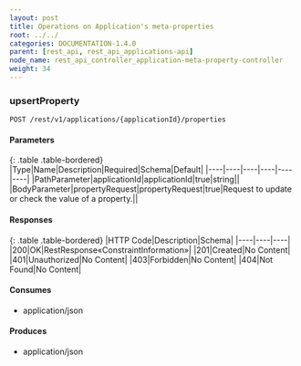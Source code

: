 ```yaml
---
layout: post
title: Operations on Application's meta-properties
root: ../../
categories: DOCUMENTATION-1.4.0
parent: [rest_api, rest_api_applications-api]
node_name: rest_api_controller_application-meta-property-controller
weight: 34
---
```


### upsertProperty
```
POST /rest/v1/applications/{applicationId}/properties
```

#### Parameters

{: .table .table-bordered}
|Type|Name|Description|Required|Schema|Default|
|----|----|----|----|----|----|
|PathParameter|applicationId|applicationId|true|string||
|BodyParameter|propertyRequest|propertyRequest|true|Request to update or check the value of a property.||


#### Responses

{: .table .table-bordered}
|HTTP Code|Description|Schema|
|----|----|----|
|200|OK|RestResponse«ConstraintInformation»|
|201|Created|No Content|
|401|Unauthorized|No Content|
|403|Forbidden|No Content|
|404|Not Found|No Content|


#### Consumes

* application/json

#### Produces

* application/json

